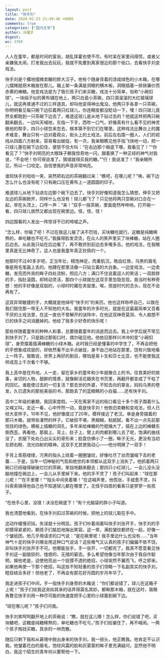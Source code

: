 ```yaml
---
layout: post
title: "快手刘"
date: 2020-02-23 21:49:48 +0800
comments: true
categories: ["国内文学"]
author: 冯骥才
digest: 
wc: 3769
---
```

<p>人人在童年，都是时间的富翁，胡乱挥霍也使不尽。有时呆在家里闷得慌，或者父亲嫌我太闹，打发我出去玩玩，我就不免要到离家很近的那个街口，去看快手<!--more-->刘变戏法。</p><p>快手刘是个撂地摆摊卖糖的胖大汉子。他有个随身背着的漆成绿色的小木箱，在哪儿摆摊就把木箱放在那儿。箱上架一条满是洞眼的横木板，洞眼插着一排排廉价而赤黄的棒糖。他变戏法是为了吸引孩子们来买糖，戏法十分简单，俗称“小碗扣球”。一块绢子似的黄布铺在地上，两只白瓷小茶碗，四只滴溜溜的大红玻璃球儿，就这再普通不过的三样道具，却叫他变得神出鬼没。他两只手各拿一只茶碗，你明明看见每只碗下边扣着两只红球儿，你连眼皮都没眨动一下，嘿！四只球儿竟然全都跑到一只茶碗下边去了，难道这球儿是从地下钻过去的？他就这样把两只碗翻来翻去，一边叫天喊地，东指一下手，西吹一口气，好像真有什么看不见的神灵做他的帮手，四只小球忽来忽去，根本猜不到它们在哪里。这种戏法比舞台上的魔术难变，舞台只有一边对着观众，街头上的土戏法，前后左右围一圈人，人们的视线从四面八方射来，容易看出破绽。有一次，我亲眼瞧见他手指飞快地一动，把一只球儿塞在碗下边扣住，便禁不住大叫：“在右边那个碗底下哪，我看见了！”“你看见了？”快手刘明亮的大眼珠子朝我惊奇地一闪，跟着换了一种正经的神气对我说，“不会吧！你可得说准了。猜错就得买我的糖。”“行！我说准了！”我亲眼所见，所以一口咬定。自信使我的声音非常响亮。</p><p>谁知快手刘哈哈一笑，突然把右边的茶碗翻过来：“瞧吧，在哪儿呢？”咦，碗下边怎么什么也没有呢？只有碗口压在黄布上一道圆圆的印子。</p><p>难道球儿从地下钻进左边那个碗下边去了。快手刘好像知道我怎么猜想，伸手又把左边的茶碗掀开，同样什么也没有！球儿都飞了？只见他将两只空碗对口合在一起，举在头顶上，口呼一声：“来！”双手一摇茶碗，里面竟然哗哗响，打开碗一看，四只球儿居然又都出现在碗里边。怪，怪，怪！</p><p>四边围看的人发出一阵惊讶不已的啼嘘之声。</p><p>“怎么样，你输了吧！不过在我这儿输了决不罚钱，买块糖吃就行。这糖是纯糖稀熬的，单吃糖也不吃亏。”我臊得脸发烫烫，在众人的笑声里买了块棒糖，站在人圈后边去。从此我只站在后边看了，再不敢挤到前边去多嘴多舌。他的戏法，在我眼里真是无比神奇了。这人也是我童年真正钦佩的一个。</p><p>他那时不过40多岁吧，正当年壮，精饱神足，肉重肌沉，皓齿红唇，乌黑的眉毛像是用毛笔画上去的。他蹲在那里活像一只站立着的大白象。一边变戏法，一边卖糖，发亮而外突的眸子四处流盼，照应八方；满口不住说着逗人的笑话；一双胖胖的手，指肚滚圆，却转动灵活，那四个小球就在这双手里忽隐忽现。我当时有种奇想：他的手好像是双层的，小球时时藏在夹层里。唉，孩提时代的念头，现在不会再有了。</p><p>这双异常敏捷的手，大概就是他绰号“快手刘”的来历。他也这样称呼自己，以致在我们居住那一带无人不知他的大名。我童年的许多时光，就是在这最最简单又百看不厌的土戏法里，在这一直也不曾解开的谜阵中，在他这双神奇莫测、令人痴想不已的快手之间消磨掉的。他给了我多少好奇的快乐呢！</p><p>那些伴随着童年的种种人和事，总要随着童年的消逝而远去。我上中学后就不常见到快手刘了。只是路过那街口时，偶尔碰见他。他依旧那样兴冲冲的变“小碗扣球”，身旁摆着插满棒糖的小绿木箱。此时我已经是懂事的中学生了，不再会把他的手想象成双层的，却依然看不出半点破绽，身不由己地站在那里，饶有兴致地看上一阵子。我敢说，世界上再好的剧目，哪怕是易卜生和莎士比亚，也不能使我这样成百上千次看个不够。</p><p>我上高中是在外地。人一走，留在家乡的童年和少年就像合上的书。往昔美好的故事，亲切的人物，甜醉的情景，就像鲜活花瓣夹在书页里，再翻开都变成了干枯了的回忆。谁能使过去的一切复活？那去世的外婆，不知去向的挚友，妈妈乌黑的卷发，久已遗失的那些美丽的书，那跑丢了的蓝眼睛的小白猫……还有快手刘。</p><p>高中二年级的暑期，我回家度假。一天在离家不远的街口看见十多个孩子围着什么又喊又叫。走近一看，心中怦然一动，竟是快手刘！他依旧卖糖和变戏法，但人已经大变样子。10年不见，他好像度过了20年。模样接近了老汉。单是身旁摆着的那只木箱，就带些凄然的样子。它破损不堪，黑糊糊，粘腻腻，看不出一点先前那悦目的绿色。横板上插糖的洞孔，多年来给棒糖的竹棍捅大了，插在上边的棒糖东倒西歪。再看他，那肩上、背上、肚子上、臂上的肉都到哪儿去了呢，饱满的曲线没了，衣服下处处凸出尖尖的骨形来；脸盘仿佛小了一圈，眸子无光，更没有当初左顾右盼、流光四射的精神。这双手尤其使我动心——他分明换了一双手！</p><p>手背上青筋缕缕，污黑的指头上绕着一圈圈皱纹，好像吐尽了丝而皱缩下去的老蚕……于是，当年一切神秘的气氛和绝世的本领都从这双手上消失了。他抓着两只碗口已经碰得破破烂烂的茶碗，笨拙地翻来翻去；那四只小红球儿，一会儿没头没脑地撞在碗边上，一会儿从手里掉下来。他的手不灵了！孩子们叫起来：“球在那儿呢！”“在手里哪！”“指头中间夹着哪！”在这喊声里，他慌张，手就愈不灵，抖抖索索搞得他自己也不知道球儿都在哪里了。无怪乎四周的看客只是寥寥一些孩子。</p><p>“在他手心里，没错！决没在碗底下！”有个光脑袋的胖小子叫道。</p><p>我也清楚地看到，在快手刘扣过茶碗的时候，把地上的球儿取在手中。</p><p>这动作缓慢迟钝，失误就十分明显。孩子们吵着闹着叫快手刘张开手，快手刘的手却摸得紧紧的，朝孩子们尴尬地掬出笑容。这一笑，满脸皱纹都挤在一起，好像一个皱纸团。他几乎用请求的口气说：“是在碗里呢！我手里边什么也没有……”当年神气十足的快手刘哪会用这种口气说话？这些稚气又认真的孩子们偏偏不依不饶，非叫快手刘张开手不可。他哪能张手，手一张开，一切都完了。我真不愿意看见快手刘这一副狼狈的、惶惑的、无措的窘态。多么希望他像当年那次由于我自作聪明，揭他老底，迫使他亮出一个捉摸不透的绝招，小球突然不翼而飞，呼之即来。如果他再使一下那个绝招，叫这些不知轻重的孩子们领略一下名副其实的快手刘，瞠目结舌多好！但他老了，不再会有那花好月圆的岁月年华了。</p><p>我走进孩子们中间，手一指快手刘身旁的木箱说：“你们都说错了，球儿在这箱子上呢！”孩子们给我这突如其来的话弄得莫名其妙。都瞅那木箱，就在这时，我眼角瞥见快手刘用一种尽可能的快速度把手心里的小球塞到碗下边。</p><p>“球在哪儿呢？”孩子们问我。</p><p>快手刘笑呵呵翻开地上的茶碗说：“瞧，就在这儿哪！怎么样，你们说错了吧，买块糖吧，这糖是纯糖稀熬的，单吃糖也不吃亏。”孩子们给骗住了，再不喊闹。一两个孩子掏钱买糖，其余的一哄而散。</p><p>随后只剩下我和从窘境中脱出身来的快手刘，我一扭头，他正瞧我。他肯定不认识我。他皱着花白的眉毛，饱经风霜的脸和灰蒙蒙的眸子里充满疑问，显然他不明白，我这个陌生的青年何以要帮他一下。</p>

